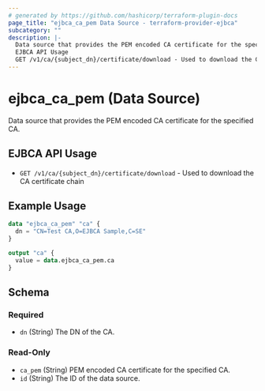 ```yaml
---
# generated by https://github.com/hashicorp/terraform-plugin-docs
page_title: "ejbca_ca_pem Data Source - terraform-provider-ejbca"
subcategory: ""
description: |-
  Data source that provides the PEM encoded CA certificate for the specified CA.
  EJBCA API Usage
  GET /v1/ca/{subject_dn}/certificate/download - Used to download the CA certificate chain
---
```


# ejbca_ca_pem (Data Source)

Data source that provides the PEM encoded CA certificate for the specified CA.

## EJBCA API Usage
* `GET /v1/ca/{subject_dn}/certificate/download` - Used to download the CA certificate chain

## Example Usage

```terraform
data "ejbca_ca_pem" "ca" {
  dn = "CN=Test CA,O=EJBCA Sample,C=SE"
}

output "ca" {
  value = data.ejbca_ca_pem.ca
}
```

<!-- schema generated by tfplugindocs -->
## Schema

### Required

- `dn` (String) The DN of the CA.

### Read-Only

- `ca_pem` (String) PEM encoded CA certificate for the specified CA.
- `id` (String) The ID of the data source.


